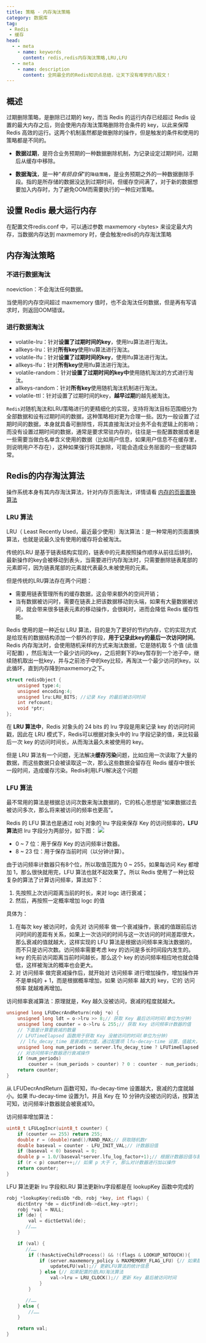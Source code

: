 ```yaml
---
title: 策略 - 内存淘汰策略
category: 数据库
tag:
 - Redis
 - 缓存
head:
  - - meta
    - name: keywords
      content: redis,redis内存淘汰策略,LRU,LFU
  - - meta
    - name: description
      content: 全网最全的的Redis知识点总结，让天下没有难学的八股文！
---
```




## 概述

过期删除策略，是删除已过期的 key，而当 Redis 的运行内存已经超过 Redis 设置的最大内存之后，则会使用内存淘汰策略删除符合条件的 key，以此来保障 Redis 高效的运行。这两个机制虽然都是做删除的操作，但是触发的条件和使用的策略都是不同的。

- **数据过期**，是符合业务预期的一种数据删除机制，为记录设定过期时间，过期后从缓存中移除。

- **数据淘汰**，是一种“*有损自保*”的`降级策略`，是业务预期之外的一种数据删除手段。指的是所存储的数据没达到过期时间，但缓存空间满了，对于新的数据想要加入内存时，为了避免OOM而需要执行的一种应对策略。



## 设置 Redis 最大运行内存
在配置文件redis.conf 中，可以通过参数 maxmemory &lt;bytes> 来设定最大内存，当数据内存达到 maxmemory 时，便会触发redis的内存淘汰策略



## 内存淘汰策略

### 不进行数据淘汰
noeviction：不会淘汰任何数据。  

当使用的内存空间超过 maxmemory 值时，也不会淘汰任何数据，但是再有写请求时，则返回OOM错误。



### 进行数据淘汰

- volatile-lru：针对**设置了过期时间的key**，使用lru算法进行淘汰。
- allkeys-lru：针对**所有key**使用lru算法进行淘汰。
- volatile-lfu：针对**设置了过期时间的key**，使用lfu算法进行淘汰。
- allkeys-lfu：针对**所有key**使用lfu算法进行淘汰。
- volatile-random：针对**设置了过期时间的key中**使用随机淘汰的方式进行淘汰。
- allkeys-random：针对**所有key**使用随机淘汰机制进行淘汰。
- volatile-ttl：针对设置了过期时间的key，**越早过期**的越先被淘汰。

`Redis`对随机淘汰和LRU策略进行的更精细化的实现，支持将淘汰目标范围细分为全部数据和设有过期时间的数据，这种策略相对更为合理一些。因为一般设置了过期时间的数据，本身就具备可删除性，将其直接淘汰对业务不会有逻辑上的影响；而没有设置过期时间的数据，通常是要求常驻内存的，往往是一些配置数据或者是一些需要当做白名单含义使用的数据（比如用户信息，如果用户信息不在缓存里，则说明用户不存在），这种如果强行将其删除，可能会造成业务层面的一些逻辑异常。



## Redis的内存淘汰算法

操作系统本身有其内存淘汰算法，针对内存页面淘汰，详情请看 [内存的页面置换算法](https://www.seven97.top/cs-basics/operating-system/memorypagereplacementalgorithm.html "内存的页面置换算法")

### LRU 算法
LRU（ Least Recently Used，最近最少使用）淘汰算法：是一种常用的页面置换算法，也就是说最久没有使用的缓存将会被淘汰。

传统的LRU 是基于链表结构实现的，链表中的元素按照操作顺序从前往后排列，最新操作的key会被移动到表头，当需要进行内存淘汰时，只需要删除链表尾部的元素即可，因为链表尾部的元素就代表最久未被使用的元素。

但是传统的LRU算法存在两个问题：
- 需要用链表管理所有的缓存数据，这会带来额外的空间开销；
- 当有数据被访问时，需要在链表上把该数据移动到头端，如果有大量数据被访问，就会带来很多链表元素的移动操作，会很耗时，进而会降低 Redis 缓存性能。

Redis 使用的是一种近似 LRU 算法，目的是为了更好的节约内存，它的实现方式是给现有的数据结构添加一个额外的字段，**用于记录此key的最后一次访问时间**。Redis 内存淘汰时，会使用随机采样的方式来淘汰数据，它是随机取 5 个值 (此值可配置) ，然后淘汰一个最少访问的key，之后把剩下的key暂存到一个池子中，继续随机取出一批key，并与之前池子中的key比较，再淘汰一个最少访问的key。以此循环，直到内存降到maxmemory之下。

```c
struct redisObject {
    unsigned type:4;
    unsigned encoding:4;
    unsigned lru:LRU_BITS; //记录 Key 的最后被访问时间
    int refcount;
    void *ptr;
};
```

在 **LRU 算法中**，Redis 对象头的 24 bits 的 lru 字段是用来记录 key 的访问时间戳，因此在 LRU 模式下，Redis可以根据对象头中的 lru 字段记录的值，来比较最后一次 key 的访问时间长，从而淘汰最久未被使用的 key。

但是 LRU 算法有一个问题，无法解决**缓存污染**问题，比如应用一次读取了大量的数据，而这些数据只会被读取这一次，那么这些数据会留存在 Redis 缓存中很长一段时间，造成缓存污染。Redis利用LFU解决这个问题

### LFU 算法

最不常用的算法是根据总访问次数来淘汰数据的，它的核心思想是“如果数据过去被访问多次，那么将来被访问的频率也更高”。

Redis 的 LFU 算法也是通过 robj 对象的 lru 字段来保存 Key 的访问频率的，**LFU 算法**把  lru 字段分为两部分，如下图：
![](https://seven97-blog.oss-cn-hangzhou.aliyuncs.com/imgs/202404270806979.png)

- 0 ~ 7 位：用于保存 Key 的访问频率计数器。
- 8 ~ 23 位：用于保存当前时间（以分钟计算）。

由于访问频率计数器只有8个位，所以取值范围为 0 ~ 255，如果每访问 Key 都增加 1，那么很快就用完，LFU 算法也就不起效果了。所以 Redis 使用了一种比较复杂的算法了计算访问频率，算法如下：
1. 先按照上次访问距离当前的时长，来对 logc 进行衰减；
2. 然后，再按照一定概率增加 logc 的值

具体为：
1. 在每次 key 被访问时，会先对 访问频率 做一个衰减操作，衰减的值跟前后访问时间的差距有关系，如果上一次访问的时间与这一次访问的时间差距很大，那么衰减的值就越大，这样实现的 LFU 算法是根据访问频率来淘汰数据的，而不只是访问次数。访问频率需要考虑 key 的访问是多长时间段内发生的。key 的先前访问距离当前时间越长，那么这个 key 的访问频率相应地也就会降低，这样被淘汰的概率也会更大。
2. 对 访问频率 做完衰减操作后，就开始对 访问频率 进行增加操作，增加操作并不是单纯的 + 1，而是根据概率增加，如果 访问频率 越大的 key，它的 访问频率 就越难再增加。


访问频率衰减算法：原理就是，Key 越久没被访问，衰减的程度就越大。
```c
unsigned long LFUDecrAndReturn(robj *o) {
    unsigned long ldt = o->lru >> 8;// 获取 Key 最后访问时间(单位为分钟)
    unsigned long counter = o->lru & 255;// 获取 Key 访问频率计数器的值
	// 下面是计算要衰减的数量
	// LFUTimeElapsed 函数用于获取 Key 没被访问的时间(单位为分钟)
	 // lfu_decay_time 是衰减的力度，通过配置项 lfu-decay-time 设置，值越大，衰减力度越小
    unsigned long num_periods = server.lfu_decay_time ? LFUTimeElapsed(ldt) / server.lfu_decay_time : 0;
	// 对访问频率计数器进行衰减操作
    if (num_periods)
        counter = (num_periods > counter) ? 0 : counter - num_periods;
    return counter;
}
```
从 LFUDecrAndReturn 函数可知，lfu-decay-time 设置越大，衰减的力度就越小。如果 lfu-decay-time 设置为1，并且 Key 在 10 分钟内没被访问的话，按算法可知，访问频率计数器就会被衰减10。

访问频率增加算法：
```c
uint8_t LFULogIncr(uint8_t counter) {
    if (counter == 255) return 255;
    double r = (double)rand()/RAND_MAX;// 获取随机数r
    double baseval = counter - LFU_INIT_VAL;// 计数器旧值
    if (baseval < 0) baseval = 0;
    double p = 1.0/(baseval*server.lfu_log_factor+1);// 根据计数器旧值与影响因子来计算出p
    if (r < p) counter++;// 如果 p 大于 r, 那么对计数器进行加以操作
    return counter;
}
```

LFU 算法更新 lru 字段和LRU 算法更新lru字段都是在 lookupKey 函数中完成的
```c
robj *lookupKey(redisDb *db, robj *key, int flags) {
    dictEntry *de = dictFind(db->dict,key->ptr);
    robj *val = NULL;
    if (de) {
        val = dictGetVal(de);
       //……
    }

    if (val) {
       //……
        if (!hasActiveChildProcess() && !(flags & LOOKUP_NOTOUCH)){
            if (server.maxmemory_policy & MAXMEMORY_FLAG_LFU) {// 如果配置的是LFU淘汰算法
                updateLFU(val);// 更新LFU算法的统计信息
            } else {// 如果配置的是LRU淘汰算法
                val->lru = LRU_CLOCK();// 更新 Key 最后被访问时间
            }
        }

       //……
    } else {
        //……
    }

    return val;
}
```



<!-- @include: @article-footer.snippet.md -->     

